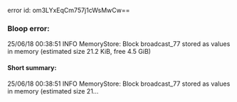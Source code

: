 error id: om3LYxEqCm757j1cWsMwCw==
### Bloop error:

25/06/18 00:38:51 INFO MemoryStore: Block broadcast_77 stored as values in memory (estimated size 21.2 KiB, free 4.5 GiB)
#### Short summary: 

25/06/18 00:38:51 INFO MemoryStore: Block broadcast_77 stored as values in memory (estimated size 21...